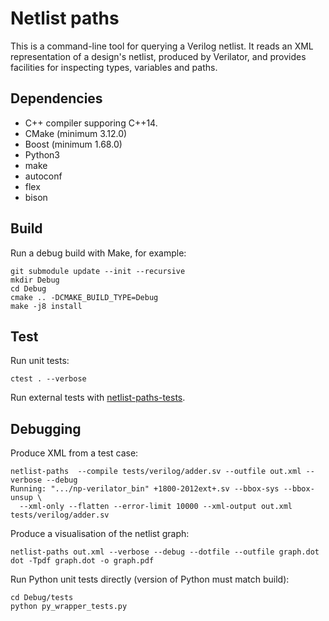 # Netlist paths

This is a command-line tool for querying a Verilog netlist. It reads
an XML representation of a design's netlist, produced by Verilator, and
provides facilities for inspecting types, variables and paths.


## Dependencies

- C++ compiler supporing C++14.
- CMake (minimum 3.12.0)
- Boost (minimum 1.68.0)
- Python3
- make
- autoconf
- flex
- bison

## Build
Run a debug build with Make, for example:
```
git submodule update --init --recursive
mkdir Debug
cd Debug
cmake .. -DCMAKE_BUILD_TYPE=Debug
make -j8 install
```

## Test

Run unit tests:
```
ctest . --verbose
```

Run external tests with [netlist-paths-tests](https://github.com/jameshanlon/netlist-paths-tests).

## Debugging

Produce XML from a test case:
```
netlist-paths  --compile tests/verilog/adder.sv --outfile out.xml --verbose --debug
Running: ".../np-verilator_bin" +1800-2012ext+.sv --bbox-sys --bbox-unsup \
  --xml-only --flatten --error-limit 10000 --xml-output out.xml tests/verilog/adder.sv
```
Produce a visualisation of the netlist graph:
```
netlist-paths out.xml --verbose --debug --dotfile --outfile graph.dot
dot -Tpdf graph.dot -o graph.pdf
```
Run Python unit tests directly (version of Python must match build):
```
cd Debug/tests
python py_wrapper_tests.py
```
